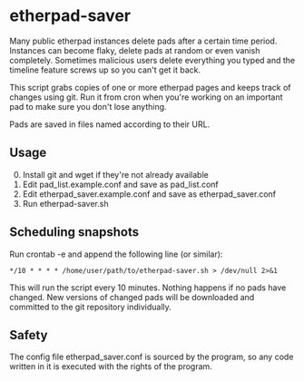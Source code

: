etherpad-saver
==============
Many public etherpad instances delete pads after a certain time period.
Instances can become flaky, delete pads at random or even vanish completely.
Sometimes malicious users delete everything you typed and the timeline feature
screws up so you can't get it back.

This script grabs copies of one or more etherpad pages and keeps track of
changes using git. Run it from cron when you're working on an important pad to
make sure you don't lose anything.

Pads are saved in files named according to their URL.

Usage
-----
0. Install git and wget if they're not already available
1. Edit pad_list.example.conf and save as pad_list.conf
2. Edit etherpad_saver.example.conf and save as etherpad_saver.conf
3. Run etherpad-saver.sh

Scheduling snapshots
--------------------
Run crontab -e and append the following line (or similar):

`*/10 * * * * /home/user/path/to/etherpad-saver.sh > /dev/null 2>&1`

This will run the script every 10 minutes. Nothing happens if no pads have
changed. New versions of changed pads will be downloaded and committed to the
git repository individually.

Safety
------

The config file etherpad_saver.conf is sourced by the program, so any
code written in it is executed with the rights of the program.
